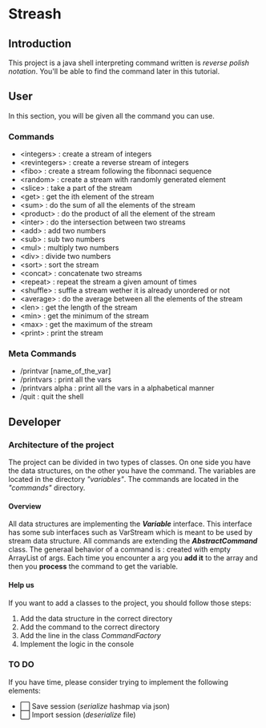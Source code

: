 # Streash

## Introduction

This project is a java shell interpreting command written is *reverse polish notation*. You'll be able to find the command later in this tutorial.

## User

In this section, you will be given all the command you can use.

### Commands

* \<integers\> : create a stream of integers
* \<revintegers\> : create a reverse stream of integers
* \<fibo\> : create a stream following the fibonnaci sequence
* \<random\> : create a stream with randomly generated element
* \<slice\> : take a part of the stream
* \<get\> : get the ith element of the stream
* \<sum\> : do the sum of all the elements of the stream
* \<product\> : do the product of all the element of the stream
* \<inter\> : do the intersection between two streams
* \<add\> : add two numbers
* \<sub\> : sub two numbers
* \<mul\> : multiply two numbers
* \<div\> : divide two numbers
* \<sort\> : sort the stream
* \<concat\> : concatenate two streams
* \<repeat\> : repeat the stream a given amount of times
* \<shuffle\> : suffle a stream wether it is already unordered or not
* \<average\> : do the average between all the elements of the stream
* \<len\> : get the length of the stream
* \<min\> : get the minimum of the stream
* \<max\> : get the maximum of the stream
* \<print\> : print the stream

### Meta Commands
* /printvar [name_of_the_var]
* /printvars : print all the vars
* /printvars alpha : print all the vars in a alphabetical manner
* /quit : quit the shell


## Developer

### Architecture of the project
The project can be divided in two types of classes. On one side you have the data structures, on the other you have the command.
The variables are located in the directory *"variables"*. The commands are located in the *"commands"* directory.

#### Overview

All data structures are implementing the ***Variable*** interface. This interface has some sub interfaces such as VarStream which is meant to be used by stream data structure.
All commands are extending the ***AbstractCommand*** class. The generaal behavior of a command is : created with empty ArrayList of args. Each time you encounter a arg you **add it** to the array and then you **process** the command to get the variable.


#### Help us

If you want to add a classes to the project, you should follow those steps:
1. Add the data structure in the correct directory
2. Add the command to the correct directory
3. Add the line in the class *CommandFactory*
4. Implement the logic in the console


### TO DO

If you have time, please consider trying to implement the following elements:

 * :white_large_square: Save session (*serialize* hashmap via json)
 * :white_large_square: Import session (*deserialize* file)
